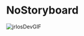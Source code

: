 # NoStoryboard



![jrIosDevGIF](https://user-images.githubusercontent.com/74436549/130866311-b298b1d5-4535-4132-94bf-2f4647efb1b4.gif)


